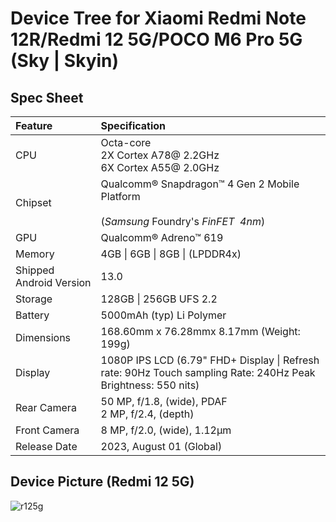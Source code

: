 # Device Tree for Xiaomi Redmi Note 12R/Redmi 12 5G/POCO M6 Pro 5G (Sky | Skyin)[](https://github.com/sm4450-development/device_xiaomi_sky/README.md#spec-sheet)

## Spec Sheet

| Feature | Specification |
| :--- | :--- |
| CPU | Octa-core<br>2X Cortex A78@ 2.2GHz<br>6X Cortex A55@ 2.0GHz |
| Chipset | Qualcomm® Snapdragon™ 4 Gen 2 Mobile Platform<br><br>(*Samsung* Foundry's *FinFET*  *4nm*) |
| GPU | Qualcomm® Adreno™ 619 |
| Memory | 4GB \| 6GB \| 8GB \| (LPDDR4x) |
| Shipped Android Version | 13.0 |
| Storage | 128GB \| 256GB UFS 2.2 |
| Battery | 5000mAh (typ) Li Polymer |
| Dimensions | 168.60mm x 76.28mmx 8.17mm (Weight: 199g) |
| Display | 1080P IPS LCD (6.79" FHD+ Display \| Refresh rate: 90Hz Touch sampling Rate: 240Hz Peak Brightness: 550 nits) |
| Rear Camera | 50 MP, f/1.8, (wide), PDAF<br>2 MP, f/2.4, (depth) |
| Front Camera | 8 MP, f/2.0, (wide), 1.12µm |
| Release Date | 2023, August 01 (Global) |

## Device Picture (Redmi 12 5G)

![r125g](https://github.com/prateekmaru/device_xiaomi_sky/assets/47496067/90825fb6-df79-4c8b-a520-51e8f8d1c241)
